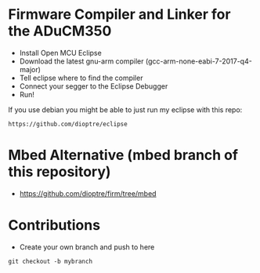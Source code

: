 # Firmware Compiler and Linker for the ADuCM350

* Install Open MCU Eclipse
* Download the latest gnu-arm compiler (gcc-arm-none-eabi-7-2017-q4-major)
* Tell eclipse where to find the compiler
* Connect your segger to the Eclipse Debugger
* Run!

If you use debian you might be able to just run my eclipse with this repo:
```
https://github.com/dioptre/eclipse
```

# Mbed Alternative (mbed branch of this repository)

* https://github.com/dioptre/firm/tree/mbed

# Contributions
* Create your own branch and push to here
```
git checkout -b mybranch
```

